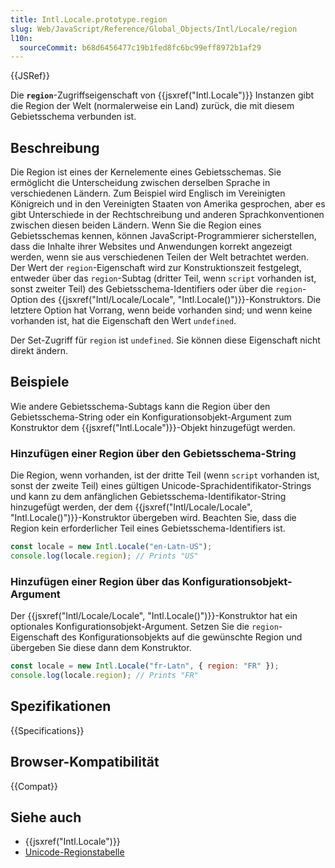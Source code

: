 ```yaml
---
title: Intl.Locale.prototype.region
slug: Web/JavaScript/Reference/Global_Objects/Intl/Locale/region
l10n:
  sourceCommit: b68d6456477c19b1fed8fc6bc99eff8972b1af29
---
```


{{JSRef}}

Die **`region`**-Zugriffseigenschaft von {{jsxref("Intl.Locale")}} Instanzen gibt die Region der Welt (normalerweise ein Land) zurück, die mit diesem Gebietsschema verbunden ist.

## Beschreibung

Die Region ist eines der Kernelemente eines Gebietsschemas. Sie ermöglicht die Unterscheidung zwischen derselben Sprache in verschiedenen Ländern. Zum Beispiel wird Englisch im Vereinigten Königreich und in den Vereinigten Staaten von Amerika gesprochen, aber es gibt Unterschiede in der Rechtschreibung und anderen Sprachkonventionen zwischen diesen beiden Ländern. Wenn Sie die Region eines Gebietsschemas kennen, können JavaScript-Programmierer sicherstellen, dass die Inhalte ihrer Websites und Anwendungen korrekt angezeigt werden, wenn sie aus verschiedenen Teilen der Welt betrachtet werden. Der Wert der `region`-Eigenschaft wird zur Konstruktionszeit festgelegt, entweder über das `region`-Subtag (dritter Teil, wenn `script` vorhanden ist, sonst zweiter Teil) des Gebietsschema-Identifiers oder über die `region`-Option des {{jsxref("Intl/Locale/Locale", "Intl.Locale()")}}-Konstruktors. Die letztere Option hat Vorrang, wenn beide vorhanden sind; und wenn keine vorhanden ist, hat die Eigenschaft den Wert `undefined`.

Der Set-Zugriff für `region` ist `undefined`. Sie können diese Eigenschaft nicht direkt ändern.

## Beispiele

Wie andere Gebietsschema-Subtags kann die Region über den Gebietsschema-String oder ein Konfigurationsobjekt-Argument zum Konstruktor dem {{jsxref("Intl.Locale")}}-Objekt hinzugefügt werden.

### Hinzufügen einer Region über den Gebietsschema-String

Die Region, wenn vorhanden, ist der dritte Teil (wenn `script` vorhanden ist, sonst der zweite Teil) eines gültigen Unicode-Sprachidentifikator-Strings und kann zu dem anfänglichen Gebietsschema-Identifikator-String hinzugefügt werden, der dem {{jsxref("Intl/Locale/Locale", "Intl.Locale()")}}-Konstruktor übergeben wird. Beachten Sie, dass die Region kein erforderlicher Teil eines Gebietsschema-Identifiers ist.

```js
const locale = new Intl.Locale("en-Latn-US");
console.log(locale.region); // Prints "US"
```

### Hinzufügen einer Region über das Konfigurationsobjekt-Argument

Der {{jsxref("Intl/Locale/Locale", "Intl.Locale()")}}-Konstruktor hat ein optionales Konfigurationsobjekt-Argument. Setzen Sie die `region`-Eigenschaft des Konfigurationsobjekts auf die gewünschte Region und übergeben Sie diese dann dem Konstruktor.

```js
const locale = new Intl.Locale("fr-Latn", { region: "FR" });
console.log(locale.region); // Prints "FR"
```

## Spezifikationen

{{Specifications}}

## Browser-Kompatibilität

{{Compat}}

## Siehe auch

- {{jsxref("Intl.Locale")}}
- [Unicode-Regionstabelle](https://unicode-org.github.io/cldr-staging/charts/latest/supplemental/territory_containment_un_m_49.html)
